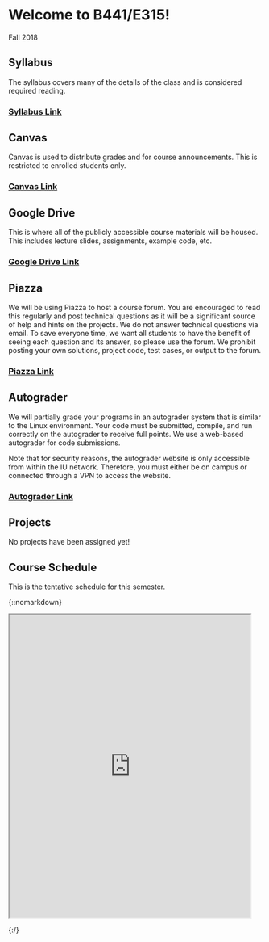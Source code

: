 # Welcome to B441/E315!

Fall 2018

## Syllabus

The syllabus covers many of the details of the class and is considered required
reading. 

### [Syllabus Link](https://docs.google.com/document/d/e/2PACX-1vT7TNV4EW2wFGcmBubDebvns7ZI7QVURaFrLkGgaNw9PKo-o29OirHDP5riQ4OXBM39IEjF6rFc4_Di/pub)

## Canvas

Canvas is used to distribute grades and for course announcements.  This is
restricted to enrolled students only.

### [Canvas Link](https://iu.instructure.com/courses/1737693)

## Google Drive

This is where all of the publicly accessible course materials will be housed.
This includes lecture slides, assignments, example code, etc.  

### [Google Drive Link](https://drive.google.com/drive/folders/1D1-HrIt-PcKSHfEDEsPc7CJWWazd_74l?usp=sharing)

## Piazza

We will be using Piazza to host a course forum.  You are encouraged to read this
regularly and post technical questions as it will be a significant source of
help and hints on the projects. We do not answer technical questions via email.
To save everyone time, we want all students to have the benefit of
seeing each question and its answer, so please use the forum. We prohibit
posting your own solutions, project code, test cases, or output to the forum.

### [Piazza Link](https://piazza.com/class/jkih6n5kn6c1xh)


## Autograder

We will partially grade your programs in an autograder system that is similar to
the Linux environment. Your code must be submitted, compile, and run correctly
on the autograder to receive full points. We use a web-based autograder for code submissions. 

Note that for security reasons, the autograder website is only accessible from within the IU network.  Therefore, you must either be on campus or connected through a VPN to access the website.

### [Autograder Link](https://autograder.sice.indiana.edu)

## Projects

No projects have been assigned yet!

## Course Schedule

This is the tentative schedule for this semester. 

{::nomarkdown}

<iframe
src="https://docs.google.com/spreadsheets/d/e/2PACX-1vShqnSsP2jnbVbwGjV50bc-l8Ot-gE98R74PrO3neJ9GRTTYZpw61N7qLe2CZ-2GAy-QLeQqLaFkhOF/pubhtml?gid=0&amp;single=true&amp;widget=true&amp;headers=false" width=95% height="600"></iframe>

{:/}
